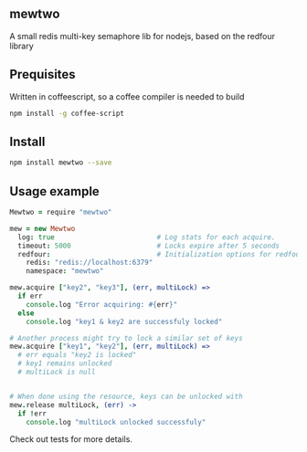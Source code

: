 ## mewtwo
A small redis multi-key semaphore lib for nodejs, based on the redfour library

## Prequisites
Written in coffeescript, so a coffee compiler is needed to build
```sh
npm install -g coffee-script
```

## Install

```sh
npm install mewtwo --save
```

## Usage example
```coffeescript
Mewtwo = require "mewtwo"

mew = new Mewtwo
  log: true                         # Log stats for each acquire.
  timeout: 5000                     # Locks expire after 5 seconds
  redfour:                          # Initialization options for redfour
    redis: "redis://localhost:6379"
    namespace: "mewtwo" 

mew.acquire ["key2", "key3"], (err, multiLock) =>
  if err
    console.log "Error acquiring: #{err}"
  else
    console.log "key1 & key2 are successfuly locked"

# Another process might try to lock a similar set of keys
mew.acquire ["key1", "key2"], (err, multiLock) =>
  # err equals "key2 is locked"
  # key1 remains unlocked
  # multiLock is null


# When done using the resource, keys can be unlocked with
mew.release multiLock, (err) ->
  if !err
    console.log "multiLock unlocked successfuly"
```

Check out tests for more details.
